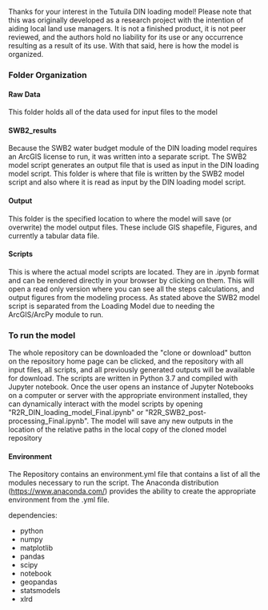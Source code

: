 Thanks for your interest in the Tutuila DIN loading model! Please note that this was originally developed as a research project with the intention of aiding local land use managers. It is not a finished product, it is not peer reviewed, and the authors hold no liability for its use or any occurrence resulting as a result of its use.   With that said, here is how the model is organized.

### Folder Organization 

#### Raw Data
This folder holds all of the data used for input files to the model

#### SWB2_results
Because the SWB2 water budget module of the DIN loading model requires an ArcGIS license to run, it was written into a separate script. 
The SWB2 model script generates an output file that is used as input in the DIN loading model script. This folder is where that file is
written by the SWB2 model script and also where it is read as input by the DIN loading model script.

#### Output
This folder is the specified location to where the model will save (or overwrite) the model output files. These include GIS
shapefile, Figures, and currently a tabular data file.


#### Scripts
This is where the actual model scripts are located. They are in .ipynb format and can be rendered directly in your browser
by clicking on them. This will open a read only version where you can see all the steps calculations, and output figures from 
the modeling process. As stated above the SWB2 model script is separated from the Loading Model due to needing the ArcGIS/ArcPy
module to run.


 ### To run the model   

The whole repository can be downloaded the "clone or download" button on the repository home page can be clicked, and the
repository with all input files, all scripts, and all previously generated outputs will be available for download. 
The scripts are written in Python 3.7 and compiled with Jupyter notebook. Once the user opens an instance of Jupyter Notebooks 
on a computer or server with the appropriate environment installed, they can dynamically interact with the model scripts by 
opening "R2R_DIN_loading_model_Final.ipynb" or "R2R_SWB2_post-processing_Final.ipynb". The model will save any new outputs in the
location of the relative paths in the local copy of the cloned model repository


#### Environment
The Repository contains an environment.yml file that contains a list of all the modules necessary to run the script.
The Anaconda distribution (https://www.anaconda.com/) provides the ability to create the appropriate environment from the .yml file. 

dependencies:
  - python
  - numpy
  - matplotlib
  - pandas
  - scipy
  - notebook 
  - geopandas
  - statsmodels
  - xlrd
